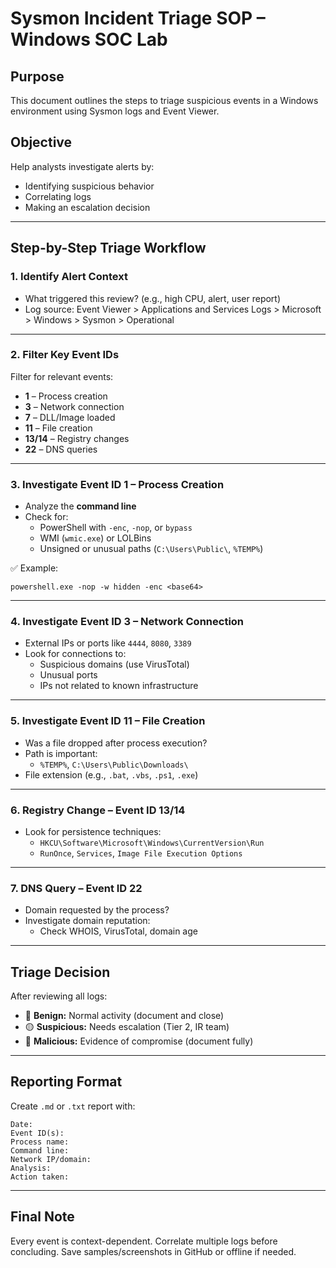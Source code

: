 # Sysmon Incident Triage SOP – Windows SOC Lab

## Purpose
This document outlines the steps to triage suspicious events in a Windows environment using Sysmon logs and Event Viewer.

## Objective
Help analysts investigate alerts by:
- Identifying suspicious behavior
- Correlating logs
- Making an escalation decision

---

## Step-by-Step Triage Workflow

### 1. Identify Alert Context
- What triggered this review? (e.g., high CPU, alert, user report)
- Log source: Event Viewer > Applications and Services Logs > Microsoft > Windows > Sysmon > Operational

---

### 2. Filter Key Event IDs
Filter for relevant events:
- **1** – Process creation
- **3** – Network connection
- **7** – DLL/Image loaded
- **11** – File creation
- **13/14** – Registry changes
- **22** – DNS queries

---

### 3. Investigate Event ID 1 – Process Creation
- Analyze the **command line**
- Check for:
  - PowerShell with `-enc`, `-nop`, or `bypass`
  - WMI (`wmic.exe`) or LOLBins
  - Unsigned or unusual paths (`C:\Users\Public\`, `%TEMP%`)

✅ Example:
```
powershell.exe -nop -w hidden -enc <base64>
```

---

### 4. Investigate Event ID 3 – Network Connection
- External IPs or ports like `4444`, `8080`, `3389`
- Look for connections to:
  - Suspicious domains (use VirusTotal)
  - Unusual ports
  - IPs not related to known infrastructure

---

### 5. Investigate Event ID 11 – File Creation
- Was a file dropped after process execution?
- Path is important:
  - `%TEMP%`, `C:\Users\Public\Downloads\`
- File extension (e.g., `.bat`, `.vbs`, `.ps1`, `.exe`)

---

### 6. Registry Change – Event ID 13/14
- Look for persistence techniques:
  - `HKCU\Software\Microsoft\Windows\CurrentVersion\Run`
  - `RunOnce`, `Services`, `Image File Execution Options`

---

### 7. DNS Query – Event ID 22
- Domain requested by the process?
- Investigate domain reputation:
  - Check WHOIS, VirusTotal, domain age

---

## Triage Decision
After reviewing all logs:
- 🔵 **Benign:** Normal activity (document and close)
- 🟡 **Suspicious:** Needs escalation (Tier 2, IR team)
- 🔴 **Malicious:** Evidence of compromise (document fully)

---

## Reporting Format
Create `.md` or `.txt` report with:
```
Date:
Event ID(s):
Process name:
Command line:
Network IP/domain:
Analysis:
Action taken:
```

---

## Final Note
Every event is context-dependent. Correlate multiple logs before concluding. Save samples/screenshots in GitHub or offline if needed.
